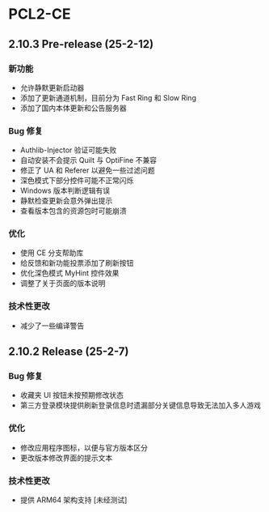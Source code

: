 # PCL2-CE

## 2.10.3 Pre-release (25-2-12)

### 新功能

- 允许静默更新启动器
- 添加了更新通道机制，目前分为 Fast Ring 和 Slow Ring
- 添加了国内本体更新和公告服务器

### Bug 修复

- Authlib-Injector 验证可能失败
- 自动安装不会提示 Quilt 与 OptiFine 不兼容
- 修正了 UA 和 Referer 以避免一些过滤问题
- 深色模式下部分控件可能不正常闪烁
- Windows 版本判断逻辑有误
- 静默检查更新会意外弹出提示
- 查看版本包含的资源包时可能崩溃

### 优化

- 使用 CE 分支帮助库
- 给反馈和新功能投票添加了刷新按钮
- 优化深色模式 MyHint 控件效果
- 调整了关于页面的版本说明

### 技术性更改

- 减少了一些编译警告

## 2.10.2 Release (25-2-7)

### Bug 修复

- 收藏夹 UI 按钮未按预期修改状态
- 第三方登录模块提供刷新登录信息时遗漏部分关键信息导致无法加入多人游戏

### 优化

- 修改应用程序图标，以便与官方版本区分
- 更改版本修改界面的提示文本

### 技术性更改

- 提供 ARM64 架构支持 \[未经测试\]